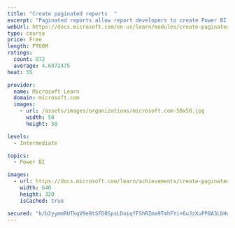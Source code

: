 ```yaml
---
title: "Create paginated reports  "
excerpt: "Paginated reports allow report developers to create Power BI artifacts that have tightly controlled rendering requirements. Paginated reports are ideal for creating sales invoices, receipts, purchase orders, and tabular data. This module will teach you how to create reports, add parameters, and work with tables and charts in paginated reports."
webUrl: https://docs.microsoft.com/en-us/learn/modules/create-paginated-reports-power-bi/
type: course
price: Free
length: PT60M
ratings:
  count: 872
  average: 4.6972475
heat: 55

provider:
  name: Microsoft Learn
  domain: microsoft.com
  images:
    - url: /assets/images/organizations/microsoft.com-50x50.jpg
      width: 50
      height: 50

levels:
  - Intermediate

topics:
  - Power BI

images:
  - url: https://docs.microsoft.com/learn/achievements/create-paginated-reports-power-bi-social.png
    width: 640
    height: 320
    isCached: true

secured: "k/b2yymmRUTkqV9e8tSFD0SpsLDoiqfFShRZma9TmhFYi+6uJzXuPP8A3LbHuf7JCrbtxpi/eoPz3PUFsl6BMxNvUzU/t63Gq9cTn7/NWL6vQO1LOjuKnWRzSb4oIIvI25i4xRh13vCEuGGZq6IWJaJ5WSJEhbt9rT6l2t/FKh5QWEyU+K88zYyYEvqA9QmMFIA3RZmN63mUKFGwduTeDmplvwYkl1PBCcGqfbI8N7KF/ZijuRnKc20P/ZgOOf/ArEAKbKPOdBHm5Q95cQApDeGO8GdDZiE1e2ZFPapqWztiELtX30PwKCpkrKYqpDLq9jy6PuaV6pBpCwn6IETs7pFQfeQ/GKgtVykG0N5zc4MOJiCubpkOqDAoeprrhgvy6D3dho+vsBma1IxNrk1xN1K0jadcABNUjm5llVJRAl4=;JCpX0qHz7zp3IpTbHcLbfg=="
---
```


